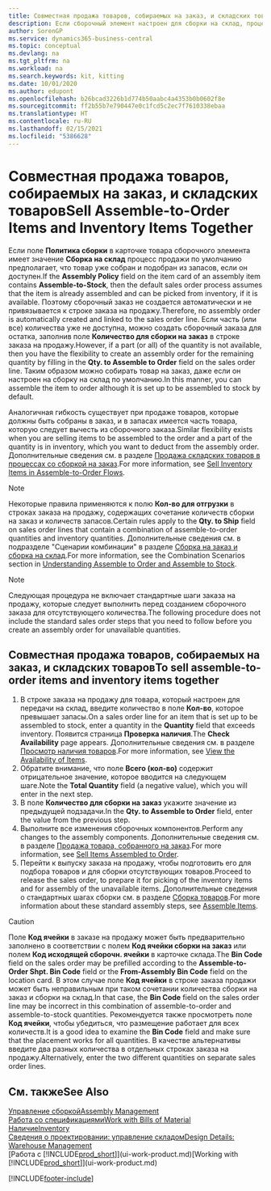 ```yaml
---
title: Совместная продажа товаров, собираемых на заказ, и складских товаров | Документация Майкрософт
description: Если сборочный элемент настроен для сборки на склад, процесс продажи по умолчанию предполагает, что товар уже собран и подобран из запасов, если он доступен. Однако если часть этого количества (или все количество) недоступна, вы можете сразу же создать заказ на сборку недостающего количества.
author: SorenGP
ms.service: dynamics365-business-central
ms.topic: conceptual
ms.devlang: na
ms.tgt_pltfrm: na
ms.workload: na
ms.search.keywords: kit, kitting
ms.date: 10/01/2020
ms.author: edupont
ms.openlocfilehash: b26bcad3226b1d774b50aabc4a4353b0b0602f8e
ms.sourcegitcommit: ff2b55b7e790447e0c1fcd5c2ec7f7610338ebaa
ms.translationtype: HT
ms.contentlocale: ru-RU
ms.lasthandoff: 02/15/2021
ms.locfileid: "5386628"
---
```

# <a name="sell-assemble-to-order-items-and-inventory-items-together"></a><span data-ttu-id="34ad1-104">Совместная продажа товаров, собираемых на заказ, и складских товаров</span><span class="sxs-lookup"><span data-stu-id="34ad1-104">Sell Assemble-to-Order Items and Inventory Items Together</span></span>
<span data-ttu-id="34ad1-105">Если поле **Политика сборки** в карточке товара сборочного элемента имеет значение **Сборка на склад** процесс продажи по умолчанию предполагает, что товар уже собран и подобран из запасов, если он доступен.</span><span class="sxs-lookup"><span data-stu-id="34ad1-105">If the **Assembly Policy** field on the item card of an assembly item contains **Assemble-to-Stock**, then the default sales order process assumes that the item is already assembled and can be picked from inventory, if it is available.</span></span> <span data-ttu-id="34ad1-106">Поэтому сборочный заказ не создается автоматически и не привязывается к строке заказа на продажу.</span><span class="sxs-lookup"><span data-stu-id="34ad1-106">Therefore, no assembly order is automatically created and linked to the sales order line.</span></span> <span data-ttu-id="34ad1-107">Если часть (или все) количества уже не доступна, можно создать сборочный заказа для остатка, заполнив поле **Количество для сборки на заказ** в строке заказа на продажу.</span><span class="sxs-lookup"><span data-stu-id="34ad1-107">However, if a part (or all) of the quantity is not available, then you have the flexibility to create an assembly order for the remaining quantity by filling in the **Qty. to Assemble to Order** field on the sales order line.</span></span> <span data-ttu-id="34ad1-108">Таким образом можно собирать товар на заказ, даже если он настроен на сборку на склад по умолчанию.</span><span class="sxs-lookup"><span data-stu-id="34ad1-108">In this manner, you can assemble the item to order although it is set up to be assembled to stock by default.</span></span>  

<span data-ttu-id="34ad1-109">Аналогичная гибкость существует при продаже товаров, которые должны быть собраны в заказ, и в запасах имеется часть товара, которую следует вычесть из сборочного заказа.</span><span class="sxs-lookup"><span data-stu-id="34ad1-109">Similar flexibility exists when you are selling items to be assembled to the order and a part of the quantity is in inventory, which you want to deduct from the assembly order.</span></span> <span data-ttu-id="34ad1-110">Дополнительные сведения см. в разделе [Продажа складских товаров в процессах со сборкой на заказ](assembly-how-to-sell-inventory-items-in-assemble-to-order-flows.md).</span><span class="sxs-lookup"><span data-stu-id="34ad1-110">For more information, see [Sell Inventory Items in Assemble-to-Order Flows](assembly-how-to-sell-inventory-items-in-assemble-to-order-flows.md).</span></span>  

> [!NOTE]  
>  <span data-ttu-id="34ad1-111">Некоторые правила применяются к полю **Кол-во для отгрузки** в строках заказа на продажу, содержащих сочетание количеств сборки на заказ и количеств запасов.</span><span class="sxs-lookup"><span data-stu-id="34ad1-111">Certain rules apply to the **Qty. to Ship** field on sales order lines that contain a combination of assemble-to-order quantities and inventory quantities.</span></span> <span data-ttu-id="34ad1-112">Дополнительные сведения см. в подразделе "Сценарии комбинации" в разделе [Сборка на заказ и сборка на склад](assembly-assemble-to-order-or-assemble-to-stock.md).</span><span class="sxs-lookup"><span data-stu-id="34ad1-112">For more information, see the Combination Scenarios section in [Understanding Assemble to Order and Assemble to Stock](assembly-assemble-to-order-or-assemble-to-stock.md).</span></span>  

> [!NOTE]  
>  <span data-ttu-id="34ad1-113">Следующая процедура не включает стандартные шаги заказа на продажу, которые следует выполнить перед созданием сборочного заказа для отсутствующего количества.</span><span class="sxs-lookup"><span data-stu-id="34ad1-113">The following procedure does not include the standard sales order steps that you need to follow before you create an assembly order for unavailable quantities.</span></span>

## <a name="to-sell-assemble-to-order-items-and-inventory-items-together"></a><span data-ttu-id="34ad1-114">Совместная продажа товаров, собираемых на заказ, и складских товаров</span><span class="sxs-lookup"><span data-stu-id="34ad1-114">To sell assemble-to-order items and inventory items together</span></span>  
1.  <span data-ttu-id="34ad1-115">В строке заказа на продажу для товара, который настроен для передачи на склад, введите количество в поле **Кол-во**, которое превышает запасы.</span><span class="sxs-lookup"><span data-stu-id="34ad1-115">On a sales order line for an item that is set up to be assembled to stock, enter a quantity in the **Quantity** field that exceeds inventory.</span></span> <span data-ttu-id="34ad1-116">Появится страница **Проверка наличия**.</span><span class="sxs-lookup"><span data-stu-id="34ad1-116">The **Check Availability** page appears.</span></span> <span data-ttu-id="34ad1-117">Дополнительные сведения см. в разделе [Просмотр наличия товаров](inventory-how-availability-overview.md).</span><span class="sxs-lookup"><span data-stu-id="34ad1-117">For more information, see [View the Availability of Items](inventory-how-availability-overview.md).</span></span>
2.  <span data-ttu-id="34ad1-118">Обратите внимание, что поле **Всего (кол-во)** содержит отрицательное значение, которое вводится на следующем шаге.</span><span class="sxs-lookup"><span data-stu-id="34ad1-118">Note the **Total Quantity** field (a negative value), which you will enter in the next step.</span></span>  
3.  <span data-ttu-id="34ad1-119">В поле **Количество для сборки на заказ** укажите значение из предыдущей подзадачи.</span><span class="sxs-lookup"><span data-stu-id="34ad1-119">In the **Qty. to Assemble to Order** field, enter the value from the previous step.</span></span>  
4.  <span data-ttu-id="34ad1-120">Выполните все изменения сборочных компонентов.</span><span class="sxs-lookup"><span data-stu-id="34ad1-120">Perform any changes to the assembly components.</span></span> <span data-ttu-id="34ad1-121">Дополнительные сведения см. в разделе [Продажа товара, собранного на заказ](assembly-how-to-sell-items-assembled-to-order.md).</span><span class="sxs-lookup"><span data-stu-id="34ad1-121">For more information, see [Sell Items Assembled to Order](assembly-how-to-sell-items-assembled-to-order.md).</span></span>  
5.  <span data-ttu-id="34ad1-122">Перейти к выпуску заказа на продажу, чтобы подготовить его для подбора товаров и для сборки отсутствующих товаров.</span><span class="sxs-lookup"><span data-stu-id="34ad1-122">Proceed to release the sales order, to prepare it for picking of the inventory items and for assembly of the unavailable items.</span></span> <span data-ttu-id="34ad1-123">Дополнительные сведения о стандартных шагах сборки см. в разделе [Сборка товаров](assembly-how-to-assemble-items.md).</span><span class="sxs-lookup"><span data-stu-id="34ad1-123">For more information about these standard assembly steps, see [Assemble Items](assembly-how-to-assemble-items.md).</span></span>  

> [!CAUTION]  
>  <span data-ttu-id="34ad1-124">Поле **Код ячейки** в заказе на продажу может быть предварительно заполнено в соответствии с полем **Код ячейки сборки на заказ** или полем **Код исходящей сборочн. ячейки** в карточке склада.</span><span class="sxs-lookup"><span data-stu-id="34ad1-124">The **Bin Code** field on the sales order may be prefilled according to the **Assemble-to-Order Shpt. Bin Code** field or the **From-Assembly Bin Code** field on the location card.</span></span> <span data-ttu-id="34ad1-125">В этом случае поле **Код ячейки** в строке заказа продажи может быть неправильным при таком сочетании количества сборки на заказ и сборки на склад.</span><span class="sxs-lookup"><span data-stu-id="34ad1-125">In that case, the **Bin Code** field on the sales order line may be incorrect in this combination of assemble-to-order and assemble-to-stock quantities.</span></span> <span data-ttu-id="34ad1-126">Рекомендуется также просмотреть поле **Код ячейки**, чтобы убедиться, что размещение работает для всех количеств.</span><span class="sxs-lookup"><span data-stu-id="34ad1-126">It is a good idea to examine the **Bin Code** field and make sure that the placement works for all quantities.</span></span> <span data-ttu-id="34ad1-127">В качестве альтернативы введите два разных количества в отдельных строках заказа на продажу.</span><span class="sxs-lookup"><span data-stu-id="34ad1-127">Alternatively, enter the two different quantities on separate sales order lines.</span></span>  

## <a name="see-also"></a><span data-ttu-id="34ad1-128">См. также</span><span class="sxs-lookup"><span data-stu-id="34ad1-128">See Also</span></span>  
[<span data-ttu-id="34ad1-129">Управление сборкой</span><span class="sxs-lookup"><span data-stu-id="34ad1-129">Assembly Management</span></span>](assembly-assemble-items.md)  
[<span data-ttu-id="34ad1-130">Работа со спецификациями</span><span class="sxs-lookup"><span data-stu-id="34ad1-130">Work with Bills of Material</span></span>](inventory-how-work-BOMs.md)  
[<span data-ttu-id="34ad1-131">Наличие</span><span class="sxs-lookup"><span data-stu-id="34ad1-131">Inventory</span></span>](inventory-manage-inventory.md)  
[<span data-ttu-id="34ad1-132">Сведения о проектировании: управление складом</span><span class="sxs-lookup"><span data-stu-id="34ad1-132">Design Details: Warehouse Management</span></span>](design-details-warehouse-management.md)  
<span data-ttu-id="34ad1-133">[Работа с [!INCLUDE[prod_short](includes/prod_short.md)]](ui-work-product.md)</span><span class="sxs-lookup"><span data-stu-id="34ad1-133">[Working with [!INCLUDE[prod_short](includes/prod_short.md)]](ui-work-product.md)</span></span>


[!INCLUDE[footer-include](includes/footer-banner.md)]